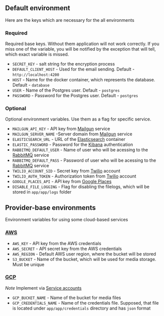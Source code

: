 ## Default environment

Here are the keys which are necessary for the all environments

### Required

Required base keys. Without them application will not work correctly. If you  miss
one of the variable, you will be notified by the exception that will tell,
which exact variable is missed.

* `SECRET_KEY` - salt string for the encryption process
* `DEFAULT_CLIENT_HOST` - Used for the email sending. Default - `http://localhost:4200`
* `HOST` - Name for the docker container, which represents the database. Default - `database`
* `USER` - Name of the Postgres user. Default - `postgres`
* `PASSWORD` - Password for the Postgres user. Default - `postgres`

### Optional

Optional environment variables. Use them as a flag for specific service.

* `MAILGUN_API_KEY` - API key from [Mailgun](https://www.mailgun.com/) service
* `MAILGUN_SERVER_NAME` -Server domain from [Mailgun](https://www.mailgun.com/) service
* `ELASTICSEARCH_URL` - URL of the [Elasticsearch](https://www.elastic.co/) container
* `ELASTIC_PASSWORD` - Password for the [Kibana](https://www.elastic.co/products/kibana) authentication
* `RABBITMQ_DEFAULT_USER` - Name of user who will be acessing to the [RabbitMQ](https://www.rabbitmq.com/) service
* `RABBITMQ_DEFAULT_PASS` - Password of user who will be acessing to the [RabbitMQ](https://www.rabbitmq.com/) service
* `TWILIO_ACCOUNT_SID` - Secret key from [Twilio](https://www.twilio.com/) account
* `TWILIO_AUTH_TOKEN` - Authorization token from [Twilio](https://www.twilio.com/) account
* `GOOGLE_PLACES_API` - API key from [Google Places](https://cloud.google.com/maps-platform/places/)
* `DISABLE_FILE_LOGGING` - Flag for disabling the filelogs, which will be stored in `app/app/logs` folder

## Provider-base environments

Environment variables for using some cloud-based services

### [AWS](https://aws.amazon.com)

* `AWS_KEY` - API key from the AWS credentials
* `AWS_SECRET` - API secret key from the AWS credentials
* `AWS_REGION` - Default AWS user region, where the bucket will be stored
* `S3_BUCKET` - Name of the bucket, which will be used for media storage. Must be unique


### [GCP](https://cloud.google.com/)

*Note* Implement via [Service accounts](https://cloud.google.com/compute/docs/access/service-accounts)

* `GCP_BUCKET_NAME` - Name of the bucket for media files
* `GCP_CREDENTIALS_NAME` - Name of the credentials file. Supposed, that file is located under `app/app/credentials` directory
and has `json` format
